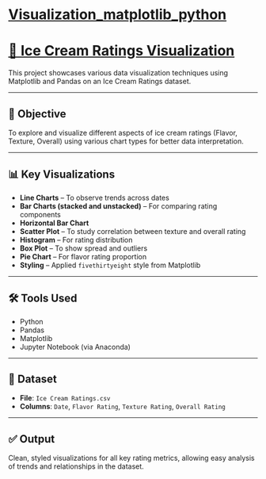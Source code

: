 # [Visualization_matplotlib_python](https://github.com/NishaSoni-Analyst/Visualization_matplotlib_python/blob/main/Visualization_matplotlib_pandas.ipynb)
# [🍨 Ice Cream Ratings Visualization](https://github.com/NishaSoni-Analyst/Visualization_matplotlib_python/blob/main/Visualization_matplotlib_pandas.ipynb)

This project showcases various data visualization techniques using Matplotlib and Pandas on an Ice Cream Ratings dataset.

---

## 🎯 Objective

To explore and visualize different aspects of ice cream ratings (Flavor, Texture, Overall) using various chart types for better data interpretation.

---

## 📊 Key Visualizations

- **Line Charts** – To observe trends across dates
- **Bar Charts (stacked and unstacked)** – For comparing rating components
- **Horizontal Bar Chart**
- **Scatter Plot** – To study correlation between texture and overall rating
- **Histogram** – For rating distribution
- **Box Plot** – To show spread and outliers
- **Pie Chart** – For flavor rating proportion
- **Styling** – Applied `fivethirtyeight` style from Matplotlib

---

## 🛠️ Tools Used

- Python
- Pandas
- Matplotlib
- Jupyter Notebook (via Anaconda)

---

## 📁 Dataset

- **File**: `Ice Cream Ratings.csv`
- **Columns**: `Date`, `Flavor Rating`, `Texture Rating`, `Overall Rating`

---

## ✅ Output

Clean, styled visualizations for all key rating metrics, allowing easy analysis of trends and relationships in the dataset.
